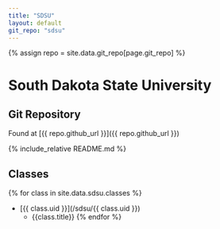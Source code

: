 ```yaml
---
title: "SDSU"
layout: default
git_repo: "sdsu"
---
```

 
{% assign repo = site.data.git_repo[page.git_repo] %}

# South Dakota State University

## Git Repository
Found at [{{ repo.github_url }}]({{ repo.github_url }})

{% include_relative README.md %}

## Classes

{% for class in site.data.sdsu.classes %}
- [{{ class.uid }}](/sdsu/{{ class.uid }})
    - {{class.title}}
{% endfor %}
